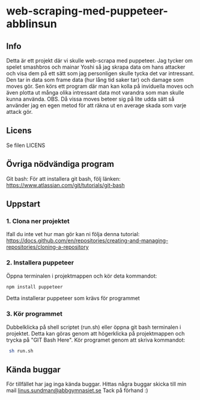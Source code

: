 # web-scraping-med-puppeteer-abblinsun

## Info
Detta är ett projekt där vi skulle web-scrapa med puppeteer. Jag tycker om spelet smashbros och mainar Yoshi så jag skrapa data om hans attacker och visa dem på ett sätt som jag personligen skulle tycka det var intressant. Den tar in data som frame data (hur lång tid saker tar) och damage som moves gör. Sen körs ett program där man kan kolla på inviduella moves och även plotta ut många olika intressant data mot varandra som man skulle kunna använda. OBS. Då vissa moves beteer sig på lite udda sätt så använder jag en egen metod för att räkna ut en average skada som varje attack gör.

## Licens
Se filen LICENS

## Övriga nödvändiga program
Git bash: För att installera git bash, följ länken: https://www.atlassian.com/git/tutorials/git-bash

## Uppstart

### 1. Clona ner projektet
Ifall du inte vet hur man gör kan ni följa denna tutorial: https://docs.github.com/en/repositories/creating-and-managing-repositories/cloning-a-repository

### 2. Installera puppeteer
Öppna terminalen i projektmappen och kör deta kommandot: 
```sh
npm install puppeteer
```
Detta installerar puppeteer som krävs för programmet

### 3. Kör programmet
Dubbelklicka på shell scriptet (run.sh) eller öppna git bash terminalen i projektet. Detta kan göras genom att högerklicka på projektmappen och trycka på "GIT Bash Here".
Kör programet genom att skriva kommandot:
```sh
 sh run.sh
```

## Kända buggar
För tillfället har jag inga kända buggar. Hittas några buggar skicka till min mail linus.sundman@abbgymnasiet.se Tack på förhand :)




